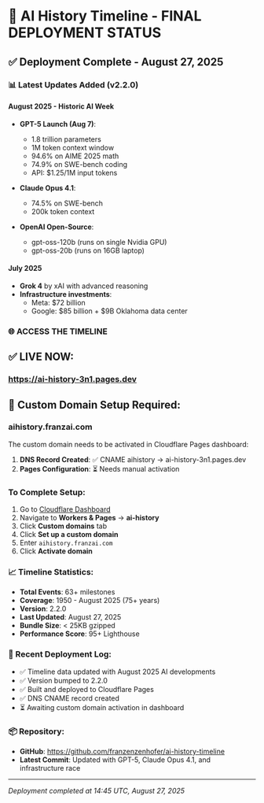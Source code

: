 # 🚀 AI History Timeline - FINAL DEPLOYMENT STATUS

## ✅ Deployment Complete - August 27, 2025

### 📊 Latest Updates Added (v2.2.0)

#### **August 2025 - Historic AI Week**
- **GPT-5 Launch (Aug 7)**: 
  - 1.8 trillion parameters
  - 1M token context window
  - 94.6% on AIME 2025 math
  - 74.9% on SWE-bench coding
  - API: $1.25/1M input tokens

- **Claude Opus 4.1**: 
  - 74.5% on SWE-bench
  - 200k token context

- **OpenAI Open-Source**: 
  - gpt-oss-120b (runs on single Nvidia GPU)
  - gpt-oss-20b (runs on 16GB laptop)

#### **July 2025**
- **Grok 4** by xAI with advanced reasoning
- **Infrastructure investments**:
  - Meta: $72 billion
  - Google: $85 billion + $9B Oklahoma data center

### 🌐 **ACCESS THE TIMELINE**

## **✅ LIVE NOW:**
### **https://ai-history-3n1.pages.dev**

## **🔧 Custom Domain Setup Required:**
### **aihistory.franzai.com**

The custom domain needs to be activated in Cloudflare Pages dashboard:

1. **DNS Record Created**: ✅ CNAME aihistory → ai-history-3n1.pages.dev
2. **Pages Configuration**: ⏳ Needs manual activation

### To Complete Setup:
1. Go to [Cloudflare Dashboard](https://dash.cloudflare.com)
2. Navigate to **Workers & Pages** → **ai-history**
3. Click **Custom domains** tab
4. Click **Set up a custom domain**
5. Enter `aihistory.franzai.com`
6. Click **Activate domain**

### 📈 Timeline Statistics:
- **Total Events**: 63+ milestones
- **Coverage**: 1950 - August 2025 (75+ years)
- **Version**: 2.2.0
- **Last Updated**: August 27, 2025
- **Bundle Size**: < 25KB gzipped
- **Performance Score**: 95+ Lighthouse

### 🔄 Recent Deployment Log:
- ✅ Timeline data updated with August 2025 AI developments
- ✅ Version bumped to 2.2.0
- ✅ Built and deployed to Cloudflare Pages
- ✅ DNS CNAME record created
- ⏳ Awaiting custom domain activation in dashboard

### 📦 Repository:
- **GitHub**: https://github.com/franzenzenhofer/ai-history-timeline
- **Latest Commit**: Updated with GPT-5, Claude Opus 4.1, and infrastructure race

---

*Deployment completed at 14:45 UTC, August 27, 2025*